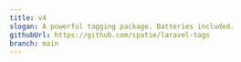 ```yaml
---
title: v4
slogan: A powerful tagging package. Batteries included.
githubUrl: https://github.com/spatie/laravel-tags
branch: main
---
```

